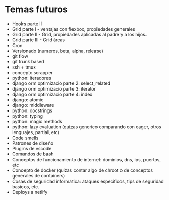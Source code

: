# Temas futuros

- Hooks parte II
- Grid parte I - ventajas con flexbox, propiedades generales
- Grid parte II - Grid, propiedades aplicadas al padre y a los hijos.
- Grid parte III - Grid áreas
- Cron
- Versionado (numeros, beta, alpha, release)
- git flow
- git trunk based
- ssh + tmux
- concepto scrapper
- python: iteradores
- django orm optimizacio parte 2: select_related
- django orm optimizacio parte 3: iterator
- django orm optimizacio parte 4: index
- django: atomic
- django: middleware
- python: docstrings
- python: typing
- python: magic methods
- python: lazy evaluation (quizas generico comparando con eager, otros lenguajes, partial, etc)
- Code smells
- Patrones de diseño
- Plugins de vscode
- Comandos de bash
- Conceptos de funcionamiento de internet: dominios, dns, ips, puertos, etc
- Concepto de docker (quizas contar algo de chroot o de conceptos generales de containers)
- Cosas de seguridad informatica: ataques especificos, tips de seguridad basicos, etc.
- Deploys a netlify
